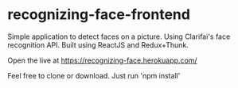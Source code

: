 # recognizing-face-frontend
Simple application to detect faces on a picture. Using Clarifai's face recognition API.
Built using ReactJS and Redux+Thunk.

Open the live at https://recognizing-face.herokuapp.com/

Feel free to clone or download. Just run 'npm install'
